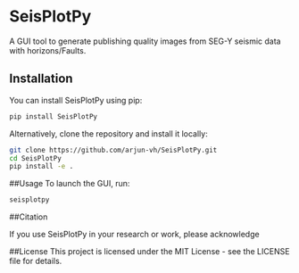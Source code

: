 # SeisPlotPy
A GUI tool to generate publishing quality images from SEG-Y seismic data with horizons/Faults.

## Installation

You can install SeisPlotPy using pip:

```bash
pip install SeisPlotPy
```

Alternatively, clone the repository and install it locally:

```bash
git clone https://github.com/arjun-vh/SeisPlotPy.git
cd SeisPlotPy
pip install -e .
```

##Usage
To launch the GUI, run:

```bash
seisplotpy
```

##Citation

If you use SeisPlotPy in your research or work, please acknowledge

##License
This project is licensed under the MIT License - see the LICENSE file for details.

